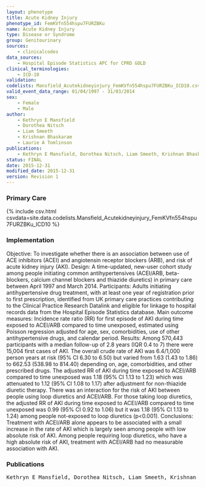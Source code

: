 ```yaml
---
layout: phenotype
title: Acute Kidney Injury
phenotype_id: FemKVfn554hspu7FURZBKu
name: Acute Kidney Injury
type: Disease or Syndrome
group: Genitourinary
sources: 
    - clinicalcodes
data_sources:
    - Hospital Episode Statistics APC for CPRD GOLD
clinical_terminologies:
    - ICD-10
validation:
codelists: Mansfield_Acutekidneyinjury_FemKVfn554hspu7FURZBKu_ICD10.csv
valid_event_data_range: 01/04/1997 - 31/03/2014  
sex:
    - Female
    - Male
author:
    - Kethryn E Mansfield
    - Dorothea Nitsch
    - Liam Smeeth
    - Krishnan Bhaskaram
    - Laurie A Tomlinson    
publications:
    - Kethryn E Mansfield, Dorothea Nitsch, Liam Smeeth, Krishnan Bhaskaram, Laurie A Tomlinson, Renin-angiostensin system blockage and risk of acute kidney injury. 2015.
status: FINAL
date: 2015-12-31
modified_date: 2015-12-31
version: Revision 1
---
```


### Primary Care

{% include csv.html csvdata=site.data.codelists.Mansfield_Acutekidneyinjury_FemKVfn554hspu7FURZBKu_ICD10 %}

### Implementation

Objective: To investigate whether there is an association between use of ACE inhibitors (ACEI) and angiotensin receptor blockers (ARB), and risk of acute kidney injury (AKI). Design: A time-updated, new-user cohort study among people initiating common antihypertensives (ACEI/ARB, beta-blockers, calcium channel blockers and thiazide diuretics) in primary care between April 1997 and March 2014. Participants: Adults initiating antihypertensive drug treatment, with at least one year of registration prior to first prescription, identified from UK primary care practices contributing to the Clinical Practice Research Datalink and eligible for linkage to hospital records data from the Hospital Episode Statistics database. Main outcome measures: Incidence rate ratio (RR) for first episode of AKI during time exposed to ACEI/ARB compared to time unexposed, estimated using Poisson regression adjusted for age, sex, comorbidities, use of other antihypertensive drugs, and calendar period. Results: Among 570,443 participants with a median follow-up of 2.8 years (IQR 0.4 to 7) there were 15,004 first cases of AKI. The overall crude rate of AKI was 6.4/1,000 person years at risk (95% CI 6.30 to 6.50) but varied from 1.63 (1.43 to 1.86) to 662.53 (538.98 to 814.40) depending on, age, comorbidities, and other prescribed drugs. The adjusted RR of AKI during time exposed to ACEI/ARB compared to time unexposed was 1.18 (95% CI 1.13 to 1.23) which was attenuated to 1.12 (95% CI 1.08 to 1.17) after adjustment for non-thiazide diuretic therapy. There was an interaction for the risk of AKI between people using loop diuretics and ACEI/ARB. For those taking loop diuretics, the adjusted RR of AKI during time exposed to ACEI/ARB compared to time unexposed was 0.99 (95% CI 0.92 to 1.06) but it was 1.18 (95% CI 1.13 to 1.24) among people not-exposed to loop diuretics (p<0.001). Conclusions: Treatment with ACEI/ARB alone appears to be associated with a small increase in the rate of AKI which is largely seen among people with low absolute risk of AKI. Among people requiring loop diuretics, who have a high absolute risk of AKI, treatment with ACEI/ARB had no measurable association with AKI.

### Publications

<pre>
Kethryn E Mansfield, Dorothea Nitsch, Liam Smeeth, Krishnan Bhaskaram, Laurie A Tomlinson, Renin-angiostensin system blockage and risk of acute kidney injury. 2015.
</pre>
